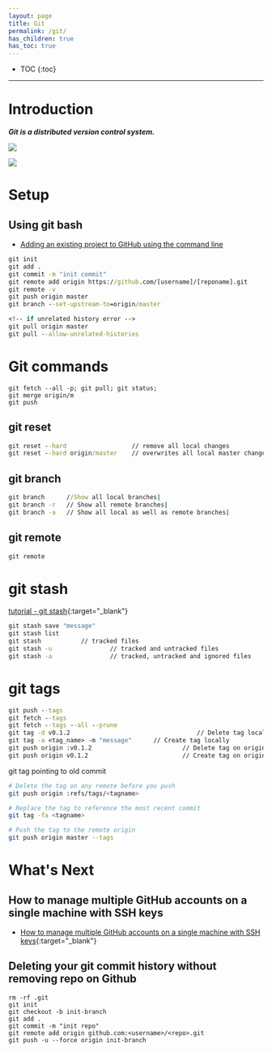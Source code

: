 ```yaml
---
layout: page
title: Git
permalink: /git/
has_children: true
has_toc: true
---
```


- TOC
{:toc}

---

# Introduction

**_Git is a distributed version control system._**

![](https://communities.sas.com/t5/image/serverpage/image-id/29370i045823D312547584?v=1.0)

![](https://hackernoon.com/hn-images/1*9qX9F9MGsWKfcmgTOR9BPw.png)

# Setup

## Using git bash

- [Adding an existing project to GitHub using the command line](https://docs.github.com/en/github/importing-your-projects-to-github/adding-an-existing-project-to-github-using-the-command-line)

```cmd
git init
git add .
git commit -m "init commit"
git remote add origin https://github.com/[username]/[reponame].git
git remote -v
git push origin master
git branch --set-upstream-to=origin/master

<!-- if unrelated history error -->
git pull origin master
git pull --allow-unrelated-histories
```

# Git commands

```
git fetch --all -p; git pull; git status;
git merge origin/m
git push
```

## git reset

```cmd
git reset --hard                  // remove all local changes
git reset --hard origin/master    // overwrites all local master changes with remote(origin) master
```

## git branch

```cmd
git branch      //Show all local branches|
git branch -r   // Show all remote branches|
git branch -a   // Show all local as well as remote branches|
```

## git remote

```cmd
git remote
```

# git stash

[tutorial - git stash](https://www.atlassian.com/git/tutorials/saving-changes/git-stash){:target="\_blank"}

```cmd
git stash save "message"
git stash list
git stash           // tracked files
git stash -u				// tracked and untracked files
git stash -a				// tracked, untracked and ignored files
```

# git tags

```cmd
git push --tags
git fetch --tags
git fetch --tags --all --prune
git tag -d v0.1.2							        // Delete tag locally
git tag -a <tag_name> -m "message"		// Create tag locally
git push origin :v0.1.2						    // Delete tag on origin
git push origin v0.1.2						    // Create tag on origin
```

git tag pointing to old commit

```sh
# Delete the tag on any remote before you push
git push origin :refs/tags/<tagname>

# Replace the tag to reference the most recent commit
git tag -fa <tagname>

# Push the tag to the remote origin
git push origin master --tags
```

# What's Next

## How to manage multiple GitHub accounts on a single machine with SSH keys

- [How to manage multiple GitHub accounts on a single machine with SSH keys](){:target="\_blank"}

## Deleting your git commit history without removing repo on Github

```git
rm -rf .git
git init
git checkout -b init-branch
git add .
git commit -m "init repo"
git remote add origin github.com:<username>/<repo>.git
git push -u --force origin init-branch
```
